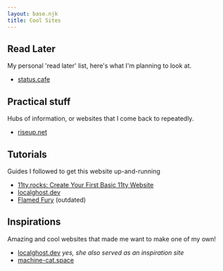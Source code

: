 ```yaml
---
layout: base.njk
title: Cool Sites
---
```


## Read Later

My personal 'read later' list, here's what I'm planning to look at.

- [status.cafe](https://status.cafe/)

## Practical stuff

Hubs of information, or websites that I come back to repeatedly.

- [riseup.net](https://riseup.net/)

## Tutorials

Guides I followed to get this website up-and-running

- [11ty.rocks: Create Your First Basic 11ty Website](https://11ty.rocks/posts/create-your-first-basic-11ty-website/)
- [localghost.dev](https://localghost.dev/)
- [Flamed Fury](https://flamedfury.com/guides/11ty-homepage-neocities/) (outdated)

## Inspirations

Amazing and cool websites that made me want to make one of my own!

- [localghost.dev](https://localghost.dev/) *yes, she also served as an inspiration site*
- [machine-cat.space](https://machine-cat.space/home/)